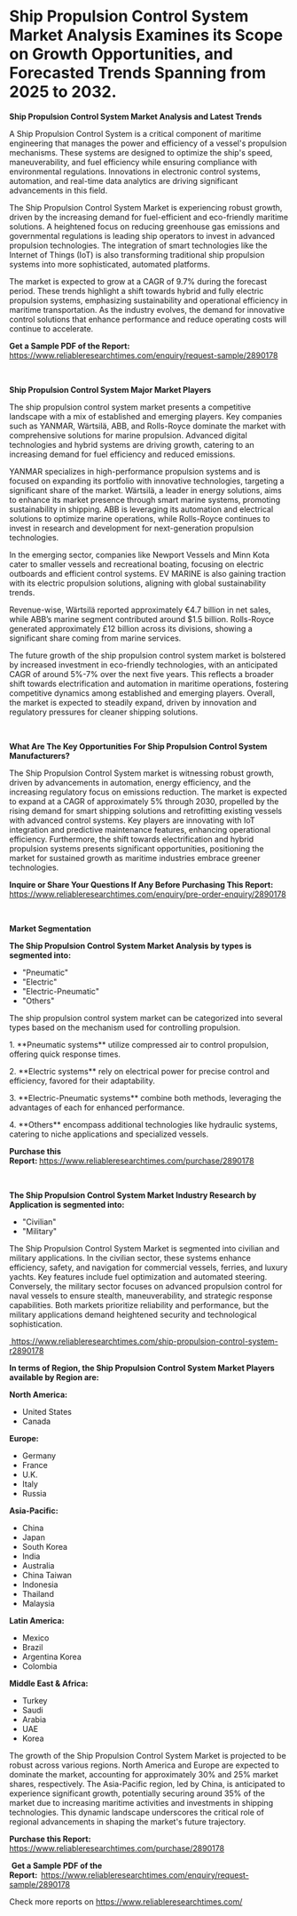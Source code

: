 <p><h1>Ship Propulsion Control System Market Analysis Examines its Scope on Growth Opportunities, and Forecasted Trends Spanning from 2025 to 2032.</h1></p><p><strong>Ship Propulsion Control System Market Analysis and Latest Trends</strong></p>
<p><p>A Ship Propulsion Control System is a critical component of maritime engineering that manages the power and efficiency of a vessel's propulsion mechanisms. These systems are designed to optimize the ship's speed, maneuverability, and fuel efficiency while ensuring compliance with environmental regulations. Innovations in electronic control systems, automation, and real-time data analytics are driving significant advancements in this field.</p><p>The Ship Propulsion Control System Market is experiencing robust growth, driven by the increasing demand for fuel-efficient and eco-friendly maritime solutions. A heightened focus on reducing greenhouse gas emissions and governmental regulations is leading ship operators to invest in advanced propulsion technologies. The integration of smart technologies like the Internet of Things (IoT) is also transforming traditional ship propulsion systems into more sophisticated, automated platforms.</p><p>The market is expected to grow at a CAGR of 9.7% during the forecast period. These trends highlight a shift towards hybrid and fully electric propulsion systems, emphasizing sustainability and operational efficiency in maritime transportation. As the industry evolves, the demand for innovative control solutions that enhance performance and reduce operating costs will continue to accelerate.</p></p>
<p><strong>Get a Sample PDF of the Report:&nbsp;</strong> <a href="https://www.reliableresearchtimes.com/enquiry/request-sample/2890178?utm_campaign=2938&utm_medium=2&utm_source=Github&utm_content=ia&utm_term=14032025&utm_id=ship-propulsion-control-system">https://www.reliableresearchtimes.com/enquiry/request-sample/2890178</a></p>
<p>&nbsp;</p>
<p><strong>Ship Propulsion Control System Major Market Players</strong></p>
<p><p>The ship propulsion control system market presents a competitive landscape with a mix of established and emerging players. Key companies such as YANMAR, Wärtsilä, ABB, and Rolls-Royce dominate the market with comprehensive solutions for marine propulsion. Advanced digital technologies and hybrid systems are driving growth, catering to an increasing demand for fuel efficiency and reduced emissions.</p><p>YANMAR specializes in high-performance propulsion systems and is focused on expanding its portfolio with innovative technologies, targeting a significant share of the market. Wärtsilä, a leader in energy solutions, aims to enhance its market presence through smart marine systems, promoting sustainability in shipping. ABB is leveraging its automation and electrical solutions to optimize marine operations, while Rolls-Royce continues to invest in research and development for next-generation propulsion technologies.</p><p>In the emerging sector, companies like Newport Vessels and Minn Kota cater to smaller vessels and recreational boating, focusing on electric outboards and efficient control systems. EV MARINE is also gaining traction with its electric propulsion solutions, aligning with global sustainability trends.</p><p>Revenue-wise, Wärtsilä reported approximately €4.7 billion in net sales, while ABB’s marine segment contributed around $1.5 billion. Rolls-Royce generated approximately £12 billion across its divisions, showing a significant share coming from marine services.</p><p>The future growth of the ship propulsion control system market is bolstered by increased investment in eco-friendly technologies, with an anticipated CAGR of around 5%-7% over the next five years. This reflects a broader shift towards electrification and automation in maritime operations, fostering competitive dynamics among established and emerging players. Overall, the market is expected to steadily expand, driven by innovation and regulatory pressures for cleaner shipping solutions.</p></p>
<p>&nbsp;</p>
<p><strong>What Are The Key Opportunities For Ship Propulsion Control System Manufacturers?</strong></p>
<p><p>The Ship Propulsion Control System market is witnessing robust growth, driven by advancements in automation, energy efficiency, and the increasing regulatory focus on emissions reduction. The market is expected to expand at a CAGR of approximately 5% through 2030, propelled by the rising demand for smart shipping solutions and retrofitting existing vessels with advanced control systems. Key players are innovating with IoT integration and predictive maintenance features, enhancing operational efficiency. Furthermore, the shift towards electrification and hybrid propulsion systems presents significant opportunities, positioning the market for sustained growth as maritime industries embrace greener technologies.</p></p>
<p><strong>Inquire or Share Your Questions If Any Before Purchasing This Report:</strong> <a href="https://www.reliableresearchtimes.com/enquiry/pre-order-enquiry/2890178?utm_campaign=2938&utm_medium=2&utm_source=Github&utm_content=ia&utm_term=14032025&utm_id=ship-propulsion-control-system">https://www.reliableresearchtimes.com/enquiry/pre-order-enquiry/2890178</a></p>
<p>&nbsp;</p>
<p><strong>Market Segmentation</strong></p>
<p><strong>The Ship Propulsion Control System Market Analysis by types is segmented into:</strong></p>
<p><ul><li>"Pneumatic"</li><li>"Electric"</li><li>"Electric-Pneumatic"</li><li>"Others"</li></ul></p>
<p><p>The ship propulsion control system market can be categorized into several types based on the mechanism used for controlling propulsion. </p><p>1. **Pneumatic systems** utilize compressed air to control propulsion, offering quick response times. </p><p>2. **Electric systems** rely on electrical power for precise control and efficiency, favored for their adaptability. </p><p>3. **Electric-Pneumatic systems** combine both methods, leveraging the advantages of each for enhanced performance.  </p><p>4. **Others** encompass additional technologies like hydraulic systems, catering to niche applications and specialized vessels.</p></p>
<p><strong>Purchase this Report:&nbsp;</strong><a href="https://www.reliableresearchtimes.com/purchase/2890178?utm_campaign=2938&utm_medium=2&utm_source=Github&utm_content=ia&utm_term=14032025&utm_id=ship-propulsion-control-system">https://www.reliableresearchtimes.com/purchase/2890178</a></p>
<p>&nbsp;</p>
<p><strong>The Ship Propulsion Control System Market Industry Research by Application is segmented into:</strong></p>
<p><ul><li>"Civilian"</li><li>"Military"</li></ul></p>
<p><p>The Ship Propulsion Control System Market is segmented into civilian and military applications. In the civilian sector, these systems enhance efficiency, safety, and navigation for commercial vessels, ferries, and luxury yachts. Key features include fuel optimization and automated steering. Conversely, the military sector focuses on advanced propulsion control for naval vessels to ensure stealth, maneuverability, and strategic response capabilities. Both markets prioritize reliability and performance, but the military applications demand heightened security and technological sophistication.</p></p>
<p><a href="https://www.reliableresearchtimes.com/ship-propulsion-control-system-r2890178?utm_campaign=2938&utm_medium=2&utm_source=Github&utm_content=ia&utm_term=14032025&utm_id=ship-propulsion-control-system">&nbsp;https://www.reliableresearchtimes.com/ship-propulsion-control-system-r2890178</a></p>
<p><strong>In terms of Region, the Ship Propulsion Control System Market Players available by Region are:</strong></p>
<p>
    <p> <strong> North America: </strong>
        <ul>
            <li>United States</li>
            <li>Canada</li>
        </ul>
        </p> 
    <p> <strong> Europe: </strong>
        <ul>
            <li>Germany</li>
            <li>France</li>
            <li>U.K.</li>
            <li>Italy</li>
            <li>Russia</li>
        </ul>
        </p> 
    <p> <strong> Asia-Pacific: </strong>
        <ul>
            <li>China</li>
            <li>Japan</li>
            <li>South Korea</li>
            <li>India</li>
            <li>Australia</li>
            <li>China Taiwan</li>
            <li>Indonesia</li>
            <li>Thailand</li>
            <li>Malaysia</li>
        </ul>
        </p> 
    <p> <strong> Latin America: </strong>
        <ul>
            <li>Mexico</li>
            <li>Brazil</li>
            <li>Argentina Korea</li>
            <li>Colombia</li>
        </ul>
        </p> 
    <p> <strong> Middle East & Africa: </strong>
        <ul>
            <li>Turkey</li>
            <li>Saudi</li>
            <li>Arabia</li>
            <li>UAE</li>
            <li>Korea</li>
        </ul>
    </p>
    </p>
<p><p>The growth of the Ship Propulsion Control System Market is projected to be robust across various regions. North America and Europe are expected to dominate the market, accounting for approximately 30% and 25% market shares, respectively. The Asia-Pacific region, led by China, is anticipated to experience significant growth, potentially securing around 35% of the market due to increasing maritime activities and investments in shipping technologies. This dynamic landscape underscores the critical role of regional advancements in shaping the market's future trajectory.</p></p>
<p><strong>Purchase this Report: </strong><a href="https://www.reliableresearchtimes.com/purchase/2890178?utm_campaign=2938&utm_medium=2&utm_source=Github&utm_content=ia&utm_term=14032025&utm_id=ship-propulsion-control-system">https://www.reliableresearchtimes.com/purchase/2890178</a></p>
<p>&nbsp;<strong>Get a Sample PDF of the Report:&nbsp;&nbsp;</strong><a href="https://www.reliableresearchtimes.com/enquiry/request-sample/2890178?utm_campaign=2938&utm_medium=2&utm_source=Github&utm_content=ia&utm_term=14032025&utm_id=ship-propulsion-control-system">https://www.reliableresearchtimes.com/enquiry/request-sample/2890178</a></p>
<p><strong></strong></p>
<p>Check more reports on <a href="https://www.reliableresearchtimes.com/?utm_campaign=2938&utm_medium=2&utm_source=Github&utm_content=ia&utm_term=14032025&utm_id=ship-propulsion-control-system">https://www.reliableresearchtimes.com/</a></p>